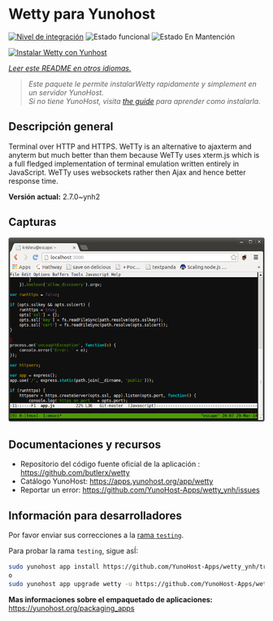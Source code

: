 <!--
Este archivo README esta generado automaticamente<https://github.com/YunoHost/apps/tree/master/tools/readme_generator>
No se debe editar a mano.
-->

# Wetty para Yunohost

[![Nivel de integración](https://apps.yunohost.org/badge/integration/wetty)](https://ci-apps.yunohost.org/ci/apps/wetty/)
![Estado funcional](https://apps.yunohost.org/badge/state/wetty)
![Estado En Mantención](https://apps.yunohost.org/badge/maintained/wetty)

[![Instalar Wetty con Yunhost](https://install-app.yunohost.org/install-with-yunohost.svg)](https://install-app.yunohost.org/?app=wetty)

*[Leer este README en otros idiomas.](./ALL_README.md)*

> *Este paquete le permite instalarWetty rapidamente y simplement en un servidor YunoHost.*  
> *Si no tiene YunoHost, visita [the guide](https://yunohost.org/install) para aprender como instalarla.*

## Descripción general

Terminal over HTTP and HTTPS. WeTTy is an alternative to ajaxterm and anyterm but much better than them because WeTTy uses xterm.js which is a full fledged implementation of terminal emulation written entirely in JavaScript. WeTTy uses websockets rather then Ajax and hence better response time.


**Versión actual:** 2.7.0~ynh2

## Capturas

![Captura de Wetty](./doc/screenshots/terminal.png)

## Documentaciones y recursos

- Repositorio del código fuente oficial de la aplicación : <https://github.com/butlerx/wetty>
- Catálogo YunoHost: <https://apps.yunohost.org/app/wetty>
- Reportar un error: <https://github.com/YunoHost-Apps/wetty_ynh/issues>

## Información para desarrolladores

Por favor enviar sus correcciones a la [rama `testing`](https://github.com/YunoHost-Apps/wetty_ynh/tree/testing).

Para probar la rama `testing`, sigue asÍ:

```bash
sudo yunohost app install https://github.com/YunoHost-Apps/wetty_ynh/tree/testing --debug
o
sudo yunohost app upgrade wetty -u https://github.com/YunoHost-Apps/wetty_ynh/tree/testing --debug
```

**Mas informaciones sobre el empaquetado de aplicaciones:** <https://yunohost.org/packaging_apps>
